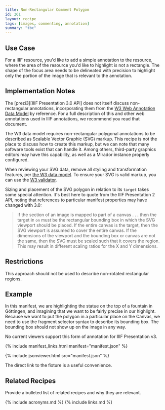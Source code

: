 ```yaml
---
title: Non-Rectangular Comment Polygon
id: 261
layout: recipe
tags: [images, commenting, annotation]
summary: "tbc"
---
```


## Use Case

For a IIIF resource, you'd like to add a simple annotation to the resource, where the area of the resource you'd like to highlight is not a rectangle. The shape of the focus area needs to be delineated with precision to highlight only the portion of the image that is relevant to the annotation.

## Implementation Notes

The [prezi3][IIIF Presentation 3.0 API] does not itself discuss non-rectangular annotations, incorporating them from the [W3 Web Annotation Data Model](http://w3.org/TR/annotation-model/) by reference. For a full description of this and other web annotations used in IIIF annotations, we recommend you read that document.

The W3 data model requires non-rectangular polygonal annotations to be described as Scalable Vector Graphic (SVG) markup. This recipe is not the place to discuss how to create this markup, but we can note that many software tools exist that can handle it. Among others, third-party graphics editors may have this capability, as well as a Mirador instance properly configured.

When reviewing your SVG data, remove all styling and transformation features, per [the W3 data model](https://www.w3.org/TR/annotation-model/#svg-selector). To ensure your SVG is valid markup, you can use the [W3 validator](https://validator.w3.org/).

Sizing and placement of the SVG polygon in relation to its `target` takes some special attention. It's best here to quote from the IIIF Presentation 2 API, noting that references to particular manifest properties may have changed with 3.0:
<blockquote>
If the section of an image is mapped to part of a canvas . . . then the target in <code>on</code> must be the rectangular bounding box in which the SVG viewport should be placed. If the entire canvas is the target, then the SVG viewport is assumed to cover the entire canvas. If the dimensions of the viewport and the bounding box or canvas are not the same, then the SVG must be scaled such that it covers the region. This may result in different scaling ratios for the X and Y dimensions.
</blockquote>

## Restrictions

This approach should not be used to describe non-rotated rectangular regions.

## Example

In this manifest, we are highlighting the statue on the top of a fountain in Göttingen, and imagining that we want to be fairly precise in our highlight. Because we want to put the polygon in a particular place on the Canvas, we need to use the fragment selector syntax to describe its bounding box. The bounding box should not show up on the image in any way.

No current viewers support this form of annotation for IIIF Presentation v3.

{% include manifest_links.html manifest="manifest.json" %}

{% include jsonviewer.html src="manifest.json" %}

The direct link to the fixture is a useful convenience.

## Related Recipes

Provide a bulleted list of related recipes and why they are relevant.

{% include acronyms.md %}
{% include links.md %}


